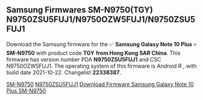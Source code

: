 <h2>Samsung Firmwares SM-N9750(TGY) N9750ZSU5FUJ1/N9750OZW5FUJ1/N9750ZSU5FUJ1</h2>
Download the Samsung firmware for the ✅ <strong>Samsung Galaxy Note 10 Plus </strong> ⭐ <strong>SM-N9750</strong> with product code <strong>TGY</strong> <strong> from Hong Kong SAR China</strong>. This firmware has version number PDA <strong>N9750ZSU5FUJ1</strong> and CSC N9750OZW5FUJ1. The operating system of this firmware is Android R , with build date 2021-10-22. Changelist <strong>22338387</strong>.


[SM-N9750](https://samfirm.shop/samsung/model/SM-N9750)
[N9750ZSU5FUJ1](https://samfirm.shop/samsung/pda/N9750ZSU5FUJ1)
[Download Firmware Samsung Galaxy Note 10 Plus SM-N9750](https://samfirm.shop/samsung/firmware/467889)

